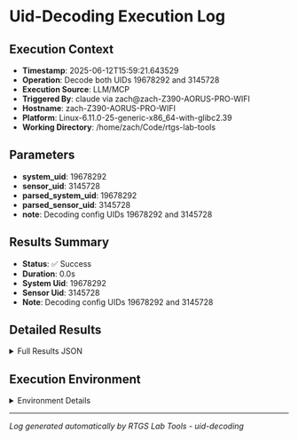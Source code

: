 # Uid-Decoding Execution Log

## Execution Context
- **Timestamp**: 2025-06-12T15:59:21.643529
- **Operation**: Decode both UIDs 19678292 and 3145728
- **Execution Source**: LLM/MCP
- **Triggered By**: claude via zach@zach-Z390-AORUS-PRO-WIFI
- **Hostname**: zach-Z390-AORUS-PRO-WIFI
- **Platform**: Linux-6.11.0-25-generic-x86_64-with-glibc2.39
- **Working Directory**: /home/zach/Code/rtgs-lab-tools

## Parameters
- **system_uid**: 19678292
- **sensor_uid**: 3145728
- **parsed_system_uid**: 19678292
- **parsed_sensor_uid**: 3145728
- **note**: Decoding config UIDs 19678292 and 3145728

## Results Summary
- **Status**: ✅ Success
- **Duration**: 0.0s
- **System Uid**: 19678292
- **Sensor Uid**: 3145728
- **Note**: Decoding config UIDs 19678292 and 3145728

## Detailed Results
<details>
<summary>Full Results JSON</summary>

```json
{
  "success": true,
  "system_uid": 19678292,
  "sensor_uid": 3145728,
  "start_time": "2025-06-12T15:59:21.643466",
  "end_time": "2025-06-12T15:59:21.643524",
  "note": "Decoding config UIDs 19678292 and 3145728"
}
```
</details>

## Execution Environment
<details>
<summary>Environment Details</summary>

```json
{
  "timestamp": "2025-06-12T15:59:21.643529",
  "user": "zach",
  "hostname": "zach-Z390-AORUS-PRO-WIFI",
  "platform": "Linux-6.11.0-25-generic-x86_64-with-glibc2.39",
  "python_version": "3.12.3",
  "working_directory": "/home/zach/Code/rtgs-lab-tools",
  "script_path": "/home/zach/Code/rtgs-lab-tools/src/rtgs_lab_tools/device_configuration/cli.py",
  "tool_name": "uid-decoding",
  "environment_variables": {
    "CI": "false",
    "GITHUB_ACTIONS": "false",
    "GITHUB_ACTOR": null,
    "GITHUB_WORKFLOW": null,
    "GITHUB_RUN_ID": null,
    "MCP_SESSION": "true",
    "MCP_USER": "claude"
  },
  "execution_source": "LLM/MCP",
  "triggered_by": "claude via zach@zach-Z390-AORUS-PRO-WIFI"
}
```
</details>

---
*Log generated automatically by RTGS Lab Tools - uid-decoding*

